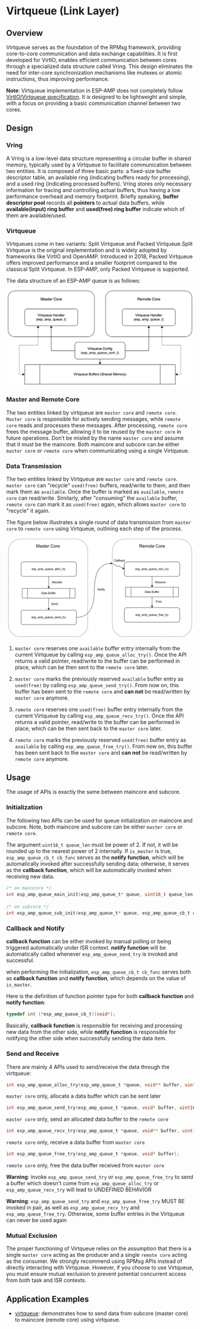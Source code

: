 # Virtqueue (Link Layer)

## Overview

Virtqueue serves as the foundation of the RPMsg framework, providing core-to-core communication and data exchange capabilities. It is first developed for VirtIO, enables efficient communication between cores through a specialized data structure called Vring. This design eliminates the need for inter-core synchronization mechanisms like mutexes or atomic instructions, thus improving performance.

**Note**: Virtqueue implementation in ESP-AMP does not completely follow [VirtIO/Virtqueue specification](https://docs.oasis-open.org/virtio/virtio/v1.2/csd01/virtio-v1.2-csd01.html). It is designed to be lightweight and simple, with a focus on providing a basic communication channel between two cores.

## Design

### Vring

A Vring is a low-level data structure representing a circular buffer in shared memory, typically used by a Virtqueue to facilitate communication between two entities. It is composed of three basic parts: a fixed-size buffer descriptor table, an available ring (indicating buffers ready for processing), and a used ring (indicating processed buffers). Vring stores only necessary information for tracing and controlling actual buffers, thus having a low performance overhead and memory footprint. Briefly speaking, **buffer descriptor pool** records all **pointers** to actual data buffers, while **available(input) ring buffer** and **used(free) ring buffer** indicate which of them are available/used.

### Virtqueue

Virtqueues come in two variants: Split Virtqueue and Packed Virtqueue.Split Virtqueue is the original implementation and is widely adopted by frameworks like VirtIO and OpenAMP. Introduced in 2018, Packed Virtqueue offers improved performance and a smaller footprint compared to the classical Split Virtqueue. In ESP-AMP, only Packed Virtqueue is supported.

The data structure of an ESP-AMP queue is as follows:

![Virtqueue Data Sturcture](./imgs/virtqueue_data_struct.png)

### Master and Remote Core

The two entities linked by virtqueue are `master core` and `remote core`. `Master core` is responsible for actively sending messages, while `remote core` reads and processes these messages. After processing, `remote core` frees the message buffer, allowing it to be reused by the `master core` in future operations. Don’t be misled by the name `master core` and assume that it must be the maincore. Both maincore and subcore can be either `master core` or `remote core` when communicating using a single Virtqueue.

### Data Transmission

The two entities linked by Virtqueue are `master core` and `remote core`. `master core` can "recycle" `used(free)` buffers, read/write to them, and then mark them as `available`. Once the buffer is marked as `available`, `remote core` can read/write. Similarly, after "consuming" the `available` buffer, `remote core` can mark it as `used(free)` again, which allows `master core` to "recycle" it again.

The figure below illustrates a single round of data transmission from `master core` to `remote core` using Virtqueue, outlining each step of the process.

![Virtqueue Workflow](./imgs/virtqueue_workflow.png)

1. `master core` reserves one `available` buffer entry internally from the current Virtqueue by calling `esp_amp_queue_alloc_try()`. Once the API returns a valid pointer, read/write to the buffer can be performed in place, which can be then sent to the `remote core` later.

2. `master core` marks the previously reserved `available` buffer entry as `used(free)` by calling `esp_amp_queue_send_try()`. From now on, this buffer has been sent to the `remote core` and **can not** be read/written by `master core` anymore.

3. `remote core` reserves one `used(free)` buffer entry internally from the current Virtqueue by calling `esp_amp_queue_recv_try()`. Once the API returns a valid pointer, read/write to the buffer can be performed in place, which can be then sent back to the `master core` later.

4. `remote core` marks the previously reserved `used(free)` buffer entry as `available` by calling `esp_amp_queue_free_try()`. From now on, this buffer has been sent back to the `master core` and **can not** be read/written by `remote core` anymore.

## Usage

The usage of APIs is exactly the same between maincore and subcore.

### Initialization

The following two APIs can be used for queue initialization on maincore and subcore. Note, both maincore and subcore can be either `master core` or `remote core`.

The argument `uint16_t queue_len` must be power of 2. If not, it will be rounded up to the nearest power of 2 internally. If `is_master` is true, `esp_amp_queue_cb_t cb_func` serves as the **notify function**, which will be automatically invoked after successfully sending data; otherwise, it serves as the **callback function**, which will be automatically invoked when receiving new data.

```c
/* on maincore */
int esp_amp_queue_main_init(esp_amp_queue_t* queue, uint16_t queue_len, uint16_t queue_item_size, esp_amp_queue_cb_t cb_func, void* priv_data, bool is_master, esp_amp_sys_info_id_t sysinfo_id);

/* on subcore */
int esp_amp_queue_sub_init(esp_amp_queue_t* queue, esp_amp_queue_cb_t cb_func, void* priv_data, bool is_master, esp_amp_sys_info_id_t sysinfo_id);
```

### Callback and Notify

**callback function** can be either invoked by manual polling or being triggered automatically under ISR context. **notify function** will be automatically called whenever `esp_amp_queue_send_try` is invoked and successful.

when performing the initialization, `esp_amp_queue_cb_t cb_func` serves both as **callback function** and **notify function**, which depends on the value of `is_master`.

Here is the definition of function pointer type for both **callback function** and **notify function**:

```c
typedef int (*esp_amp_queue_cb_t)(void*);
```

Basically, **callback function** is responsible for receiving and processing new data from the other side, while **notify function** is responsible for notifying the other side when successfully sending the data item.

### Send and Receive

There are mainly 4 APIs used to send/receive the data through the virtqueue:

```c
int esp_amp_queue_alloc_try(esp_amp_queue_t *queue, void** buffer, uint16_t size);
```

`master core` only, allocate a data buffer which can be sent later

```c
int esp_amp_queue_send_try(esp_amp_queue_t *queue, void* buffer, uint16_t size);
```

`master core` only, send an allocated data buffer to the `remote core`

```c
int esp_amp_queue_recv_try(esp_amp_queue_t *queue, void** buffer, uint16_t* size);
```

`remote core` only, receive a data buffer from `master core`

```c
int esp_amp_queue_free_try(esp_amp_queue_t *queue, void* buffer);
```

`remote core` only, free the data buffer received from `master core`

**Warning**: invoke `esp_amp_queue_send_try` or `esp_amp_queue_free_try` to send a buffer which doesn't come from `esp_amp_queue_alloc_try` or `esp_amp_queue_recv_try` will lead to UNDEFINED BEHAVIOR

**Warning**: `esp_amp_queue_send_try` and `esp_amp_queue_free_try` MUST BE invoked in pair, as well as `esp_amp_queue_recv_try` and `esp_amp_queue_free_try`. Otherwise, some buffer entries in the Virtqueue can never be used again

### Mutual Exclusion

The proper functioning of Virtqueue relies on the assumption that there is a single `master core` acting as the producer and a single `remote core` acting as the consumer. We strongly recommend using RPMsg APIs instead of directly interacting with Virtqueue. However, if you choose to use Virtqueue, you must ensure mutual exclusion to prevent potential concurrent access from both task and ISR contexts.

## Application Examples

* [virtqueue](../examples/virtqueue): demonstrates how to send data from subcore (master core) to maincore (remote core) using virtqueue.
